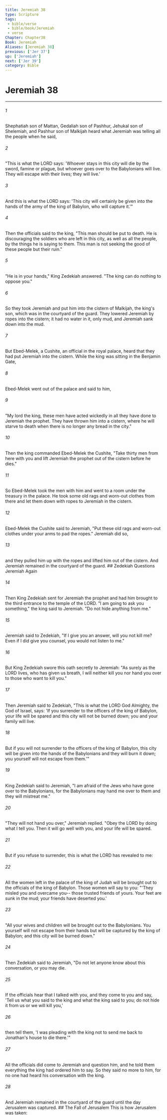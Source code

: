 ```yaml
---
title: Jeremiah 38
type: Scripture
tags:
 - bible/verse
 - bible/book/Jeremiah
 - verse
Chapter: Chapter38
Book: Jeremiah
Aliases: [Jeremiah 38]
previous: ['Jer 37']
up: ['Jeremiah']
next: ['Jer 39']
category: Bible
---
```

# Jeremiah 38

***


###### 1 
Shephatiah son of Mattan, Gedaliah son of Pashhur, Jehukal son of Shelemiah, and Pashhur son of Malkijah heard what Jeremiah was telling all the people when he said, 

###### 2 
"This is what the LORD says: 'Whoever stays in this city will die by the sword, famine or plague, but whoever goes over to the Babylonians will live. They will escape with their lives; they will live.' 

###### 3 
And this is what the LORD says: 'This city will certainly be given into the hands of the army of the king of Babylon, who will capture it.'" 

###### 4 
Then the officials said to the king, "This man should be put to death. He is discouraging the soldiers who are left in this city, as well as all the people, by the things he is saying to them. This man is not seeking the good of these people but their ruin." 

###### 5 
"He is in your hands," King Zedekiah answered. "The king can do nothing to oppose you." 

###### 6 
So they took Jeremiah and put him into the cistern of Malkijah, the king's son, which was in the courtyard of the guard. They lowered Jeremiah by ropes into the cistern; it had no water in it, only mud, and Jeremiah sank down into the mud. 

###### 7 
But Ebed-Melek, a Cushite, an official in the royal palace, heard that they had put Jeremiah into the cistern. While the king was sitting in the Benjamin Gate, 

###### 8 
Ebed-Melek went out of the palace and said to him, 

###### 9 
"My lord the king, these men have acted wickedly in all they have done to Jeremiah the prophet. They have thrown him into a cistern, where he will starve to death when there is no longer any bread in the city." 

###### 10 
Then the king commanded Ebed-Melek the Cushite, "Take thirty men from here with you and lift Jeremiah the prophet out of the cistern before he dies." 

###### 11 
So Ebed-Melek took the men with him and went to a room under the treasury in the palace. He took some old rags and worn-out clothes from there and let them down with ropes to Jeremiah in the cistern. 

###### 12 
Ebed-Melek the Cushite said to Jeremiah, "Put these old rags and worn-out clothes under your arms to pad the ropes." Jeremiah did so, 

###### 13 
and they pulled him up with the ropes and lifted him out of the cistern. And Jeremiah remained in the courtyard of the guard. ## Zedekiah Questions Jeremiah Again 

###### 14 
Then King Zedekiah sent for Jeremiah the prophet and had him brought to the third entrance to the temple of the LORD. "I am going to ask you something," the king said to Jeremiah. "Do not hide anything from me." 

###### 15 
Jeremiah said to Zedekiah, "If I give you an answer, will you not kill me? Even if I did give you counsel, you would not listen to me." 

###### 16 
But King Zedekiah swore this oath secretly to Jeremiah: "As surely as the LORD lives, who has given us breath, I will neither kill you nor hand you over to those who want to kill you." 

###### 17 
Then Jeremiah said to Zedekiah, "This is what the LORD God Almighty, the God of Israel, says: 'If you surrender to the officers of the king of Babylon, your life will be spared and this city will not be burned down; you and your family will live. 

###### 18 
But if you will not surrender to the officers of the king of Babylon, this city will be given into the hands of the Babylonians and they will burn it down; you yourself will not escape from them.'" 

###### 19 
King Zedekiah said to Jeremiah, "I am afraid of the Jews who have gone over to the Babylonians, for the Babylonians may hand me over to them and they will mistreat me." 

###### 20 
"They will not hand you over," Jeremiah replied. "Obey the LORD by doing what I tell you. Then it will go well with you, and your life will be spared. 

###### 21 
But if you refuse to surrender, this is what the LORD has revealed to me: 

###### 22 
All the women left in the palace of the king of Judah will be brought out to the officials of the king of Babylon. Those women will say to you: "'They misled you and overcame you-- those trusted friends of yours. Your feet are sunk in the mud; your friends have deserted you.' 

###### 23 
"All your wives and children will be brought out to the Babylonians. You yourself will not escape from their hands but will be captured by the king of Babylon; and this city will be burned down." 

###### 24 
Then Zedekiah said to Jeremiah, "Do not let anyone know about this conversation, or you may die. 

###### 25 
If the officials hear that I talked with you, and they come to you and say, 'Tell us what you said to the king and what the king said to you; do not hide it from us or we will kill you,' 

###### 26 
then tell them, 'I was pleading with the king not to send me back to Jonathan's house to die there.'" 

###### 27 
All the officials did come to Jeremiah and question him, and he told them everything the king had ordered him to say. So they said no more to him, for no one had heard his conversation with the king. 

###### 28 
And Jeremiah remained in the courtyard of the guard until the day Jerusalem was captured. ## The Fall of Jerusalem This is how Jerusalem was taken: 
